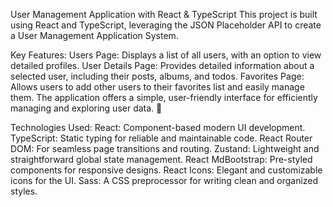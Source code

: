 User Management Application with React & TypeScript
This project is built using React and TypeScript, leveraging the JSON Placeholder API to create a User Management Application System.

Key Features:
Users Page: Displays a list of all users, with an option to view detailed profiles.
User Details Page: Provides detailed information about a selected user, including their posts, albums, and todos.
Favorites Page: Allows users to add other users to their favorites list and easily manage them.
The application offers a simple, user-friendly interface for efficiently managing and exploring user data. 🎉

Technologies Used:
React: Component-based modern UI development.
TypeScript: Static typing for reliable and maintainable code.
React Router DOM: For seamless page transitions and routing.
Zustand: Lightweight and straightforward global state management.
React MdBootstrap: Pre-styled components for responsive designs.
React Icons: Elegant and customizable icons for the UI.
Sass: A CSS preprocessor for writing clean and organized styles.
